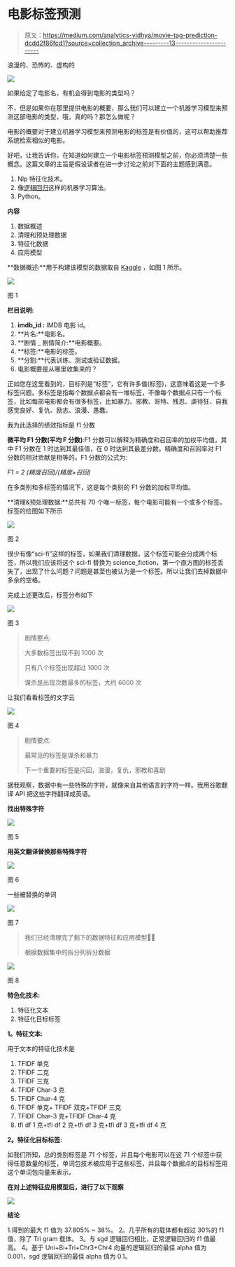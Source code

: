 # 电影标签预测

> 原文：<https://medium.com/analytics-vidhya/movie-tag-prediction-dcdd2f86fcd1?source=collection_archive---------13----------------------->

浪漫的、恐怖的、虚构的

![](img/3d8fa3c965a66ae45cb0b4e6c5669489.png)

如果给定了电影名，有机会得到电影的类型吗？

不，但是如果你在那里提供电影的概要，那么我们可以建立一个机器学习模型来预测这部电影的类型，哦，真的吗？那怎么做呢？

电影的概要对于建立机器学习模型来预测电影的标签是有价值的，这可以帮助推荐系统检索相似的电影。

好吧，让我告诉你，在知道如何建立一个电影标签预测模型之前，你必须清楚一些概念。这篇文章的主旨是假设读者在进一步讨论之前对下面的主题感到满意。

1.  Nlp 特征化技术。
2.  像[逻辑回归](/@yernagulahemanth/logistic-regression-part-i-40d8fed8fdd4)这样的机器学习算法。
3.  Python。

**内容**

1.  数据概述
2.  清理和预处理数据
3.  特征化数据
4.  应用模型

**数据概述:**用于构建该模型的数据取自 [Kaggle](https://www.kaggle.com/cryptexcode/mpst-movie-plot-synopses-with-tags) ，如图 1 所示。

![](img/b8fe73d1896442b5fbde013f1f97e794.png)

图 1

**栏目说明:**

1.  **imdb_id :** IMDB 电影 id。
2.  **片名:**电影名。
3.  **剧情 _ 剧情简介:**电影概要。
4.  **标签:**电影的标签。
5.  **分割:**代表训练、测试或验证数据。
6.  电影概要是从哪里收集来的？

正如您在这里看到的，目标列是“标签”，它有许多值(标签)，这意味着这是一个多标签问题。多标签是指每个数据点都会有一堆标签，不像每个数据点只有一个标签，比如每部电影都会有很多标签，比如暴力、邪教、哥特、残忍、虐待狂、自我感觉良好、复仇、励志、浪漫、愚蠢。

我为此选择的绩效指标是 f1 分数

**微平均 F1 分数(平均 F 分数)**:F1 分数可以解释为精确度和召回率的加权平均值，其中 F1 分数在 1 时达到其最佳值，在 0 时达到其最差分数。精确度和召回率对 F1 分数的相对贡献是相等的。F1 分数的公式为:

*F1 = 2 *(精度*召回)/(精度+召回)*

在多类别和多标签的情况下，这是每个类别的 F1 分数的加权平均值。

**清理&预处理数据:**总共有 70 个唯一标签，每个电影可能有一个或多个标签。标签的绘图如下所示

![](img/2b2852e41794fa7d04ab062315442d02.png)

图 2

很少有像“sci-fi”这样的标签，如果我们清理数据，这个标签可能会分成两个标签，所以我们应该将这个 sci-fi 替换为 science_fiction，第一个直方图的标签丢失了，出现了什么问题？问题是甚至<space>也被认为是一个标签。所以让我们去掉数据中多余的空格。</space>

完成上述更改后，标签分布如下

![](img/4d58dd37368553a24512c4371102aa67.png)

图 3

> 剧情要点:
> 
> 大多数标签出现不到 1000 次
> 
> 只有八个标签出现超过 1000 次
> 
> 谋杀是出现次数最多的标签，大约 6000 次

让我们看看标签的文字云

![](img/3865d5b365f04a77d5311577838755ba.png)

图 4

> 剧情要点:
> 
> 最常见的标签是谋杀和暴力
> 
> 下一个重要的标签是闪回，浪漫，复仇，邪教和喜剧

据我观察，数据中有一些特殊的字符，就像来自其他语言的字符一样。我用谷歌翻译 API 把这些字符翻译成英语。

**找出特殊字符**

![](img/a1200ff59696d395b7163fae2ebcc7fc.png)

图 5

**用英文翻译替换那些特殊字符**

![](img/336c997f818372f487446e9fab484f4c.png)

图 6

一些被替换的单词

![](img/f69b90247b6e391c1b0f767dec33698c.png)

图 7

> 我们已经清理完了剩下的数据特征和应用模型🙌🏻
> 
> 根据数据集中的拆分列拆分数据

![](img/a8482d79d43a5ed9244fa114b58ffb20.png)

图 8

**特色化技术:**

1.  特征化文本
2.  特征化目标标签

**1。特征文本:**

用于文本的特征化技术是

1.  TFIDF 单克
2.  TFIDF 二克
3.  TFIDF 三克
4.  TFIDF Char-3 克
5.  TFIDF Char-4 克
6.  TFIDF 单克+ TFIDF 双克+TFIDF 三克
7.  TFIDF Char-3 克+TFIDF Char-4 克
8.  tfi df 1 克+tfi df 2 克+tfi df 3 克+tfi df 3 克+tfi df 4 克

**2。特征化目标标签:**

如我们所知，总的类别标签是 71 个标签，并且每个电影可以在这 71 个标签中获得任意数量的标签，单词包技术被应用于这些标签，并且每个数据点的目标标签用这个单词包向量来表示。

**在对上述特征应用模型后，进行了以下观察**

![](img/97dc9beecb9e6237459dfb86870eec3a.png)

**结论**

1.得到的最大 f1 值为 37.805% ~ 38%。
2。几乎所有的载体都有超过 30%的 f1 值，除了 Tri gram 载体。
3。与 sgd 逻辑回归相比，正常逻辑回归的 f1 值最高。
4。基于 Uni+Bi+Tri+Chr3+Chr4 向量的逻辑回归的最佳 alpha 值为 0.001，sgd 逻辑回归的最佳 alpha 值为 0.1。